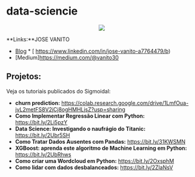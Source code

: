 # data-sciencie


<p align="center">
  <img src="banner.png" >
</p>

**Links:**JOSE VANITO

* [Blog](http://sigmoidal.ai)                                                                                                                                                                 * [     https://www.linkedin.com/in/jose-vanito-a7764479/b)
* [Medium]https://medium.com/@vanito30
## Projetos:
Veja os tutoriais publicados do Sigmoidal:

* **churn prediction:** https://colab.research.google.com/drive/1LmfOua-jvL2metFS8V2jCj8ogHMHLjsZ?usp=sharing
* **Como Implementar Regressão Linear com Python:** https://bit.ly/2Li5pzY
* **Data Science: Investigando o naufrágio do Titanic:** https://bit.ly/2Ubr5SH
* **Como Tratar Dados Ausentes com Pandas:** https://bit.ly/31KWSMN
* **XGBoost: aprenda este algoritmo de Machine Learning em Python:** https://bit.ly/2UbRhws
* **Como criar uma Wordcloud em Python:** https://bit.ly/2OxsphM
* **Como lidar com dados desbalanceados:** https://bit.ly/2ZlaNsV
